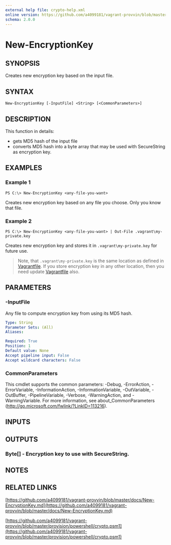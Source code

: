 ```yaml
---
external help file: crypto-help.xml
online version: https://github.com/a4099181/vagrant-provvin/blob/master/docs/New-EncryptionKey.md
schema: 2.0.0
---
```


# New-EncryptionKey

## SYNOPSIS
Creates new encryption key based on the input file.

## SYNTAX

```
New-EncryptionKey [-InputFile] <String> [<CommonParameters>]
```

## DESCRIPTION
This function in details:
* gets MD5 hash of the input file
* converts MD5 hash into a byte array that may be used with SecureString as encryption key.

## EXAMPLES

### Example 1
```
PS C:\> New-EncryptionKey <any-file-you-want>
```

Creates new encryption key based on any file you choose. Only you know that file.

### Example 2
```
PS C:\> New-EncryptionKey <any-file-you-want> | Out-File .vagrant\my-private.key
```

Creates new encryption key and stores it in `.vagrant\my-private.key` for future use.

> Note, that `.vagrant\my-private.key` is the same location as defined in [Vagrantfile](../Vagrantfile).
> If you store encryption key in any other location, then you need update [Vagrantfile](../Vagrantfile) also.

## PARAMETERS

### -InputFile
Any file to compute encryption key from using its MD5 hash.

```yaml
Type: String
Parameter Sets: (All)
Aliases:

Required: True
Position: 1
Default value: None
Accept pipeline input: False
Accept wildcard characters: False
```

### CommonParameters
This cmdlet supports the common parameters: -Debug, -ErrorAction, -ErrorVariable, -InformationAction, -InformationVariable, -OutVariable, -OutBuffer, -PipelineVariable, -Verbose, -WarningAction, and -WarningVariable. For more information, see about_CommonParameters (http://go.microsoft.com/fwlink/?LinkID=113216).

## INPUTS

## OUTPUTS

### Byte[] - Encryption key to use with SecureString.

## NOTES

## RELATED LINKS

[https://github.com/a4099181/vagrant-provvin/blob/master/docs/New-EncryptionKey.md](https://github.com/a4099181/vagrant-provvin/blob/master/docs/New-EncryptionKey.md)

[https://github.com/a4099181/vagrant-provvin/blob/master/provision/powershell/crypto.psm1](https://github.com/a4099181/vagrant-provvin/blob/master/provision/powershell/crypto.psm1)

